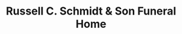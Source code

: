 ---
title: "Russell C. Schmidt & Son Funeral Home"
url: /erie/russell-c-schmidt-und-son-funeral-home/
shop: Bestattungen
---